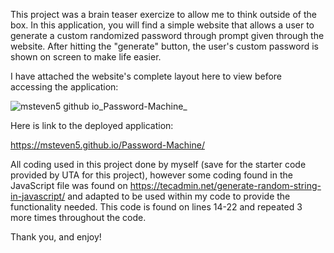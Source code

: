 This project was a brain teaser exercize to allow me to think outside of the box. In this application, you will find a simple website that allows a user to generate a custom randomized password through prompt given through the website. After hitting the "generate" button, the user's custom password is shown on screen to make life easier.

I have attached the website's complete layout here to view before accessing the application:


![msteven5 github io_Password-Machine_](https://github.com/Msteven5/Password-Machine/assets/153029688/58c75e1a-c7a2-46ac-881e-e955bf9bdde8)



Here is link to the deployed application: 


https://msteven5.github.io/Password-Machine/

All coding used in this project done by myself (save for the starter code provided by UTA for this project), however some coding found in the JavaScript file was found on https://tecadmin.net/generate-random-string-in-javascript/ and adapted to be used within my code to provide the functionality needed. This code is found on lines 14-22 and repeated 3 more times throughout the code.

Thank you, and enjoy!
